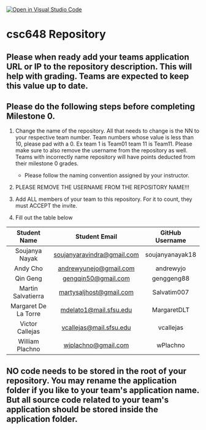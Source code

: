 [![Open in Visual Studio Code](https://classroom.github.com/assets/open-in-vscode-c66648af7eb3fe8bc4f294546bfd86ef473780cde1dea487d3c4ff354943c9ae.svg)](https://classroom.github.com/online_ide?assignment_repo_id=7964194&assignment_repo_type=AssignmentRepo)
# csc648 Repository

## Please when ready add your teams application URL or IP to the repository description. This will help with grading. Teams are expected to keep this value up to date.

## Please do the following steps before completing Milestone 0.
1. Change the name of the repository. All that needs to change is the NN to your respective team number. Team numbers whose value is less than 10, please pad with a 0. Ex team 1 is Team01 team 11 is Team11. Please make sure to also remove the username from the repository as well. Teams with incorrectly name repository will have points deducted from their milestone 0 grades.
      - Please follow the naming convention assigned by your instructor.

1. PLEASE REMOVE THE USERNAME FROM THE REPOSITORY NAME!!!

2. Add ALL members of your team to this repository. For it to count, they must ACCEPT the invite.

3. Fill out the table below


| Student Name         | Student Email              | GitHub Username |
|    :---:             |     :---:                  |     :---:       |
| Soujanya Nayak       | soujanyaravindra@gmail.com | soujanyanayak18 |
| Andy Cho             |andrewyunejo@gmail.com      |  andrewyjo      |
| Qin Geng             | gengqin50@gmail.com        |  genggeng88     |
| Martin Salvatierra   |martysaljhost@gmail.com     | Salvatim007     |
| Margaret De La Torre | mdelato1@mail.sfsu.edu     | MargaretDLT     |
| Victor Callejas      | vcallejas@mail.sfsu.edu    | vcallejas       |
| William Plachno      | wjplachno@gmail.com        | wPlachno        |

## NO code needs to be stored in the root of your repository. You may rename the application folder if you like to your team's application name. But all source code related to your team's application should be stored inside the application folder.
